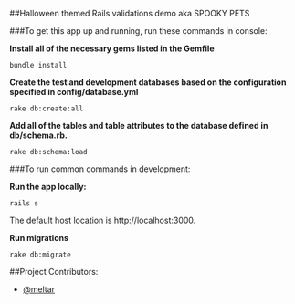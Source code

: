##Halloween themed Rails validations demo aka SPOOKY PETS

###To get this app up and running, run these commands in console:

**Install all of the necessary gems listed in the Gemfile**
```
bundle install
```

**Create the test and development databases based on the configuration specified in config/database.yml**
```
rake db:create:all
```

**Add all of the tables and table attributes to the database defined in db/schema.rb.**
```
rake db:schema:load
```

###To run common commands in development:

**Run the app locally:**
```
rails s
```
The default host location is http://localhost:3000.

**Run migrations**
```
rake db:migrate
```

##Project Contributors:
* [@meltar](https://github.com/meltar)
